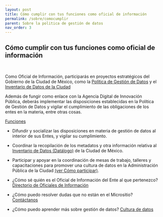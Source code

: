 ```yaml
---
layout: post
title: Cómo cumplir con tus funciones como oficial de información
permalink: /sobre/comocumplir
parent: Sobre la politica de gestión de datos
nav_order: 3
---
```


<h2>  Cómo cumplir con tus funciones como oficial de información </h2>
<br>

Como Oficial de Información, participarás en proyectos estratégicos del Gobierno de la Ciudad de México, como la <a target="_blank" href="http://www3.contraloriadf.gob.mx/prontuario/index.php/normativas/Template/ver_mas/68319/42/1/0">Política de Gestión de Datos</a> y el <a href="https://gobcdmx.github.io/politicadedatos/datalogo">Inventario de Datos de la Ciudad</a>

Además de fungir como enlace con la Agencia Digital de Innovación Pública, deberás implementar las disposiciones establecidas en la Política de Gestión de Datos y vigilar el cumplimiento de las obligaciones de los entes en la materia, entre otras cosas.

<a target="_blank" href="https://gobcdmx.github.io/politicadedatos/loid/#oficial-info">Funciones </a>

- Difundir y socializar las disposiciones en materia de gestión de datos al interior de sus Entes, y vigilar su cumplimiento.
- Coordinar la recopilación de los metadatos y otra información relativa al <a href="https://gobcdmx.github.io/politicadedatos/datalogo">Inventario de Datos (Datálogo)</a>  de la Ciudad de México.
- Participar y apoyar en la coordinación de mesas de trabajo, talleres y capacitaciones para promover una cultura de datos en la Administración Pública de la Ciudad <a href="https://gobcdmx.github.io/politicadedatos/participacion/">(ver Cómo participar)</a>.

- ¿Cómo sé quién es el Oficial de Información del Ente al que pertenezco? <a href="https://gobcdmx.github.io/politicadedatos/directorio/">Directorio de Oficiales de Información</a>  
- ¿Cómo puedo resolver dudas que no están en el Micrositio? <a href="https://gobcdmx.github.io/politicadedatos/contact/">Contáctanos </a>
- ¿Cómo puedo aprender más sobre gestión de datos?
 <a href="https://gobcdmx.github.io/politicadedatos/Cultida/guias">Cultura de datos</a>
